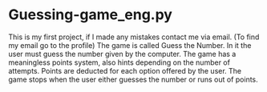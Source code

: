 # Guessing-game_eng.py
This is my first project, if I made any mistakes contact me via email. (To find my email go to the profile) The game is called Guess the Number. In it the user must guess the number given by the computer. The game has a meaningless points system, also hints depending on the number of attempts. Points are deducted for each option offered by the user. The game stops when the user either guesses the number or runs out of points.
